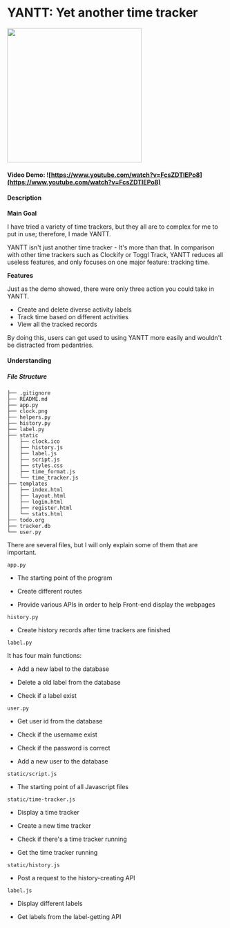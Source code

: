 # YANTT: Yet another time tracker

<img src="\\wsl.localhost\Ubuntu\root\time_tracker\clock.png" title="" alt="" width="311">

#### Video Demo: ![https://www.youtube.com/watch?v=FcsZDTlEPo8](https://www.youtube.com/watch?v=FcsZDTlEPo8)

#### Description

**Main Goal**

I have tried a variety of time trackers, but they all are to complex for me to put in use; therefore, I made YANTT.

YANTT isn't just another time tracker - It's more than that. 
In comparison with other time trackers such as Clockify or Toggl Track, YANTT reduces all useless features, and only focuses on one major feature: tracking time.

**Features**

Just as the demo showed, there were only three action you could take in YANTT.

- Create and delete diverse activity labels
- Track time based on different activities
- View all the tracked records

By doing this, users can get used to using YANTT more easily and wouldn't be distracted from pedantries.

#### Understanding

##### File Structure

```
├── .gitignore
├── README.md
├── app.py
├── clock.png
├── helpers.py
├── history.py
├── label.py
├── static
│   ├── clock.ico
│   ├── history.js
│   ├── label.js
│   ├── script.js
│   ├── styles.css
│   ├── time_format.js
│   └── time_tracker.js
├── templates
│   ├── index.html
│   ├── layout.html
│   ├── login.html
│   ├── register.html
│   └── stats.html
├── todo.org
├── tracker.db
└── user.py
```

There are several files, but I will only explain some of them that are important.

`app.py`

- The starting point of the program

- Create different routes

- Provide various APIs in order to help Front-end display the webpages

`history.py`

- Create history records after time trackers are finished

`label.py`

It has four main functions:

- Add a new label to the database

- Delete a old label from the database

- Check if a label exist

`user.py`

- Get user id from the database

- Check if the username exist

- Check if the password is correct

- Add a new user to the database

`static/script.js`

- The starting point of all Javascript files

`static/time-tracker.js`

- Display a time tracker

- Create a new time tracker

- Check if there's a time tracker running

- Get the time tracker running

`static/history.js`

- Post a request to the history-creating API

`label.js`

- Display different labels

- Get labels from the label-getting API
